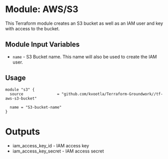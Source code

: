 Module: AWS/S3
===============

This Terraform module creates an S3 bucket as well as an IAM user and key with access to the bucket.


Module Input Variables
----------------------

 - `name` - S3 Bucket name. 
This name will also be used to create the IAM user.

Usage
-----

```hcl
module "s3" {
  source               = "github.com/kvootla/Terraform-Groundwork//tf-aws-s3-bucket"

  name = "S3-bucket-name"
}
```
Outputs
=======

 - iam_access_key_id     - IAM access key
 - iam_access_key_secret - IAM access secret
